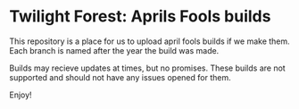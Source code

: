 # Twilight Forest: Aprils Fools builds

This repository is a place for us to upload april fools builds if we make them. Each branch is named after the year the build was made. 

Builds may recieve updates at times, but no promises. These builds are not supported and should not have any issues opened for them. 

Enjoy!
